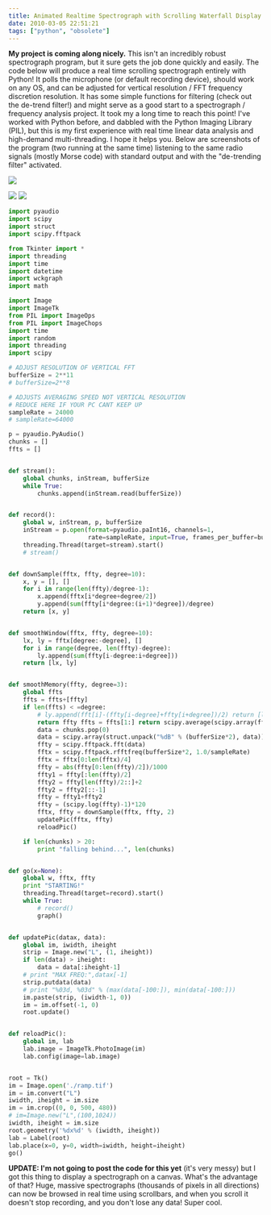 ```yaml
---
title: Animated Realtime Spectrograph with Scrolling Waterfall Display in Python
date: 2010-03-05 22:51:21
tags: ["python", "obsolete"]
---
```




__My project is coming along nicely.__ This isn't an incredibly robust spectrograph program, but it sure gets the job done quickly and easily. The code below will produce a real time scrolling spectrograph entirely with Python! It polls the microphone (or default recording device), should work on any OS, and can be adjusted for vertical resolution / FFT frequency discretion resolution. It has some simple functions for filtering (check out the de-trend filter!) and might serve as a good start to a spectrograph / frequency analysis project. It took my a long time to reach this point! I've worked with Python before, and dabbled with the Python Imaging Library (PIL), but this is my first experience with real time linear data analysis and high-demand multi-threading. I hope it helps you. Below are screenshots of the program (two running at the same time) listening to the same radio signals (mostly Morse code) with standard output and with the "de-trending filter" activated.

<div class="text-center img-border">

![](https://swharden.com/static/2010/03/05/spectrogram-scrollbars.png)

</div>

<div class="text-center img-border img-small">

![](https://swharden.com/static/2010/03/05/nofilter.png)
![](https://swharden.com/static/2010/03/05/filter.png)

</div>

```python
import pyaudio
import scipy
import struct
import scipy.fftpack

from Tkinter import *
import threading
import time
import datetime
import wckgraph
import math

import Image
import ImageTk
from PIL import ImageOps
from PIL import ImageChops
import time
import random
import threading
import scipy

# ADJUST RESOLUTION OF VERTICAL FFT
bufferSize = 2**11
# bufferSize=2**8

# ADJUSTS AVERAGING SPEED NOT VERTICAL RESOLUTION
# REDUCE HERE IF YOUR PC CANT KEEP UP
sampleRate = 24000
# sampleRate=64000

p = pyaudio.PyAudio()
chunks = []
ffts = []


def stream():
    global chunks, inStream, bufferSize
    while True:
        chunks.append(inStream.read(bufferSize))


def record():
    global w, inStream, p, bufferSize
    inStream = p.open(format=pyaudio.paInt16, channels=1,
                      rate=sampleRate, input=True, frames_per_buffer=bufferSize)
    threading.Thread(target=stream).start()
    # stream()


def downSample(fftx, ffty, degree=10):
    x, y = [], []
    for i in range(len(ffty)/degree-1):
        x.append(fftx[i*degree+degree/2])
        y.append(sum(ffty[i*degree:(i+1)*degree])/degree)
    return [x, y]


def smoothWindow(fftx, ffty, degree=10):
    lx, ly = fftx[degree:-degree], []
    for i in range(degree, len(ffty)-degree):
        ly.append(sum(ffty[i-degree:i+degree]))
    return [lx, ly]


def smoothMemory(ffty, degree=3):
    global ffts
    ffts = ffts+[ffty]
    if len(ffts) < =degree:
        # ly.append(fft[i]-(ffty[i-degree]+ffty[i+degree])/2) return [lx,ly] def graph(): global chunks, bufferSize, fftx,ffty, w if len(chunks)>0:
        return ffty ffts = ffts[1:] return scipy.average(scipy.array(ffts), 0) def detrend(fftx, ffty, degree=10): lx, ly = fftx[degree:-degree], [] for i in range(degree, len(ffty)-degree): ly.append((ffty[i]-sum(ffty[i-degree:i+degree])/(degree*2)) * 2+128)
        data = chunks.pop(0)
        data = scipy.array(struct.unpack("%dB" % (bufferSize*2), data))
        ffty = scipy.fftpack.fft(data)
        fftx = scipy.fftpack.rfftfreq(bufferSize*2, 1.0/sampleRate)
        fftx = fftx[0:len(fftx)/4]
        ffty = abs(ffty[0:len(ffty)/2])/1000
        ffty1 = ffty[:len(ffty)/2]
        ffty2 = ffty[len(ffty)/2::]+2
        ffty2 = ffty2[::-1]
        ffty = ffty1+ffty2
        ffty = (scipy.log(ffty)-1)*120
        fftx, ffty = downSample(fftx, ffty, 2)
        updatePic(fftx, ffty)
        reloadPic()

    if len(chunks) > 20:
        print "falling behind...", len(chunks)


def go(x=None):
    global w, fftx, ffty
    print "STARTING!"
    threading.Thread(target=record).start()
    while True:
        # record()
        graph()


def updatePic(datax, data):
    global im, iwidth, iheight
    strip = Image.new("L", (1, iheight))
    if len(data) > iheight:
        data = data[:iheight-1]
    # print "MAX FREQ:",datax[-1]
    strip.putdata(data)
    # print "%03d, %03d" % (max(data[-100:]), min(data[-100:]))
    im.paste(strip, (iwidth-1, 0))
    im = im.offset(-1, 0)
    root.update()


def reloadPic():
    global im, lab
    lab.image = ImageTk.PhotoImage(im)
    lab.config(image=lab.image)


root = Tk()
im = Image.open('./ramp.tif')
im = im.convert("L")
iwidth, iheight = im.size
im = im.crop((0, 0, 500, 480))
# im=Image.new("L",(100,1024))
iwidth, iheight = im.size
root.geometry('%dx%d' % (iwidth, iheight))
lab = Label(root)
lab.place(x=0, y=0, width=iwidth, height=iheight)
go()
```

__UPDATE: I'm not going to post the code for this yet__ (it's very messy) but I got this thing to display a spectrograph on a canvas. What's the advantage of that? Huge, massive spectrographs (thousands of pixels in all directions) can now be browsed in real time using scrollbars, and when you scroll it doesn't stop recording, and you don't lose any data! Super cool.
